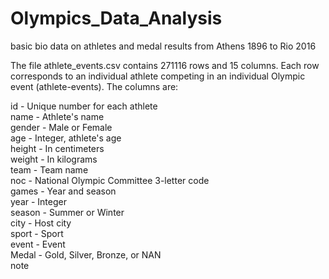 # Olympics_Data_Analysis
basic bio data on athletes and medal results from Athens 1896 to Rio 2016

The file athlete_events.csv contains 271116 rows and 15 columns. Each row corresponds to an individual athlete competing in an individual Olympic event (athlete-events). The columns are:

id - Unique number for each athlete
<br>
name - Athlete's name
<br>
gender - Male or Female
<br>
age - Integer, athlete's age
<br>
height - In centimeters
<br>
weight - In kilograms
<br>
team - Team name
<br>
noc - National Olympic Committee 3-letter code
<br>
games - Year and season
<br>
year - Integer
<br>
season - Summer or Winter
<br>
city - Host city
<br>
sport - Sport
<br>
event - Event
<br>
Medal - Gold, Silver, Bronze, or NAN
<br>
note
<br>
